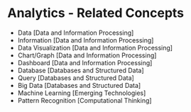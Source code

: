 # Analytics - Related Concepts

- Data [Data and Information Processing]
- Information [Data and Information Processing]
- Data Visualization [Data and Information Processing]
- Chart/Graph [Data and Information Processing]
- Dashboard [Data and Information Processing]
- Database [Databases and Structured Data]
- Query [Databases and Structured Data]
- Big Data [Databases and Structured Data]
- Machine Learning [Emerging Technologies]
- Pattern Recognition [Computational Thinking]
